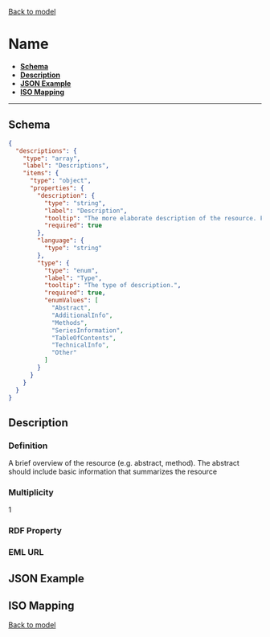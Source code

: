 [Back to model](_base.md)

# Name

- **[Schema](#schema)**
- **[Description](#description)**
- **[JSON Example](#json-example)**
- **[ISO Mapping](#iso-mapping)**
---
## Schema
```json
{
  "descriptions": {
    "type": "array",
    "label": "Descriptions",
    "items": {
      "type": "object",
      "properties": {
        "description": {
          "type": "string",
          "label": "Description",
          "tooltip": "The more elaborate description of the resource. Focus on a content description that makes it easy for others to find, and to interpret its relevance.",
          "required": true
        },
        "language": {
          "type": "string"
        },
        "type": {
          "type": "enum",
          "label": "Type",
          "tooltip": "The type of description.",
          "required": true,
          "enumValues": [
            "Abstract",
            "AdditionalInfo",
            "Methods",
            "SeriesInformation",
            "TableOfContents",
            "TechnicalInfo",
            "Other"
          ]
        }
      }
    }
  }
}
```
## Description
### Definition
A brief overview of the resource (e.g. abstract, method). The abstract should include basic information that summarizes the resource
### Multiplicity
1
### RDF Property
### EML URL

## JSON Example
## ISO Mapping

[Back to model](_base.md)
